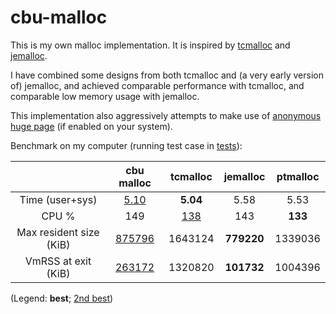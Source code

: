 # cbu-malloc

This is my own malloc implementation.
It is inspired by [tcmalloc](https://github.com/google/tcmalloc) and [jemalloc](https://github.com/jemalloc/jemalloc).

I have combined some designs from both tcmalloc and (a very early version of) jemalloc, and achieved comparable
performance with tcmalloc, and comparable low memory usage with jemalloc.

This implementation also aggressively attempts to make use of [anonymous huge page](https://access.redhat.com/documentation/en-us/red_hat_enterprise_linux/6/html/performance_tuning_guide/s-memory-transhuge) (if enabled on your system).

Benchmark on my computer (running test case in [tests](tests)):

|   |cbu malloc|tcmalloc|jemalloc|ptmalloc|
|:-:|:-:|:-:|:-:|:-:|
|Time (user+sys)|<ins>5.10</ins>|**5.04**|5.58|5.53|
|CPU %|149|<ins>138</ins>|143|**133**|
|Max resident size (KiB)|<ins>875796</ins>|1643124|**779220**|1339036|
|VmRSS at exit (KiB)|<ins>263172</ins>|1320820|**101732**|1004396|

(Legend: **best**; <ins>2nd best</ins>)
